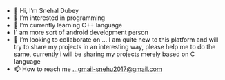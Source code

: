 - 👋 Hi, I’m Snehal Dubey
- 👀 I’m interested in programming 
- 🌱 I’m currently learning C++ language
- I' am more sort of android development person
- 💞️ I’m looking to collaborate on ...
I am quite new to this platform and will try to share my projects in an interesting way, please help me to do the same, currently i will be sharing my projects merely based on C language 
- 📫 How to reach me ...gmail-snehu2017@gmail.com

<!---
stepforward2023/stepforward2023 is a ✨ special ✨ repository because its `README.md` (this file) appears on your GitHub profile.
You can click the Preview link to take a look at your changes.
--->
